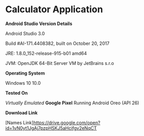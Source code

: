 # Calculator Application #
**Android Studio Version Details**

Android Studio 3.0

Build #AI-171.4408382, built on October 20, 2017

JRE: 1.8.0_152-release-915-b01 amd64

JVM: OpenJDK 64-Bit Server VM by JetBrains s.r.o

**Operating System**

Windows 10 10.0

**Tested On**

*Virtually Emulated* **Google Pixel** Running Android Oreo (API 26)

**Download Link**

[Names Link]https://drive.google.com/open?id=1vN0yt1JgAj7pzpHSKJ5aHcifgv2eNqCT

